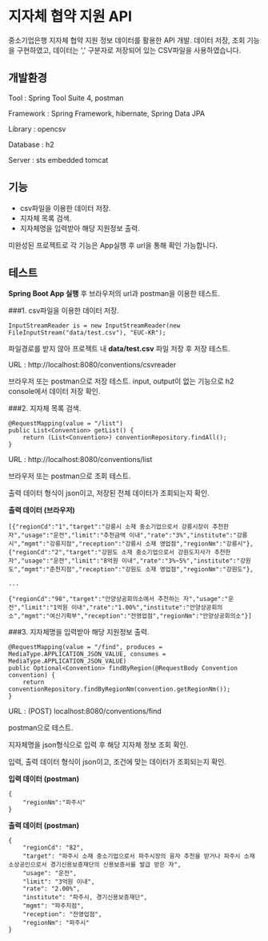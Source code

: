 # 지자체 협약 지원 API

중소기업은행 지자체 협약 지원 정보 데이터를 활용한 API 개발. 데이터 저장, 조회 기능을 구현하였고, 데이터는 ',' 구분자로 저장되어 있는 CSV파일을 사용하였습니다.






## 개발환경

Tool : Spring Tool Suite 4, postman

Framework : Spring Framework, hibernate, Spring Data JPA

Library : opencsv

Database : h2

Server : sts embedded tomcat







## 기능

- csv파일을 이용한 데이터 저장.
- 지자체 목록 검색.
- 지자체명을 입력받아 해당 지원정보 출력.

미완성된 프로젝트로 각 기능은 App실행 후 url을 통해 확인 가능합니다.






## 테스트

**Spring Boot App 실행** 후 브라우저의 url과 postman을 이용한 테스트.

###1. csv파일을 이용한 데이터 저장.

```
InputStreamReader is = new InputStreamReader(new FileInputStream("data/test.csv"), "EUC-KR");
```

파일경로를 받지 않아 프로젝트 내 **data/test.csv** 파일 저장 후 저장 테스트.

URL : http://localhost:8080/conventions/csvreader

브라우저 또는 postman으로 저장 테스트.
input, output이 없는 기능으로 h2 console에서 데이터 저장 확인.



###2. 지자체 목록 검색.

```
@RequestMapping(value = "/list")
public List<Convention> getList() {
	return (List<Convention>) conventionRepository.findAll();
}
```

URL : http://localhost:8080/conventions/list


브라우저 또는 postman으로 조회 테스트.

출력 데이터 형식이 json이고, 저장된 전체 데이터가 조회되는지 확인.

**출력 데이터 (브라우저)**
```
[{"regionCd":"1","target":"강릉시 소재 중소기업으로서 강릉시장이 추천한 자","usage":"운전","limit":"추천금액 이내","rate":"3%","institute":"강릉시","mgmt":"강릉지점","reception":"강릉시 소재 영업점","regionNm":"강릉시"},{"regionCd":"2","target":"강원도 소재 중소기업으로서 강원도지사가 추천한 자","usage":"운전","limit":"8억원 이내","rate":"3%~5%","institute":"강원도","mgmt":"춘천지점","reception":"강원도 소재 영업점","regionNm":"강원도"},

...

{"regionCd":"98","target":"안양상공회의소에서 추천하는 자","usage":"운전","limit":"1억원 이내","rate":"1.00%","institute":"안양상공회의소","mgmt":"여신기획부","reception":"전영업점","regionNm":"안양상공회의소"}]
```




###3. 지자체명을 입력받아 해당 지원정보 출력.

```
@RequestMapping(value = "/find", produces = MediaType.APPLICATION_JSON_VALUE, consumes = MediaType.APPLICATION_JSON_VALUE)
public Optional<Convention> findByRegion(@RequestBody Convention convention) {
	return conventionRepository.findByRegionNm(convention.getRegionNm());
}
```
URL : (POST) localhost:8080/conventions/find

postman으로 테스트.

지자체명을 json형식으로 입력 후 해당 지자체 정보 조회 확인.

입력, 출력 데이터 형식이 json이고, 조건에 맞는 데이터가 조회되는지 확인.


**입력 데이터 (postman)**
```
{
	"regionNm":"파주시"
}
```

**출력 데이터 (postman)**
```
{
    "regionCd": "82",
    "target": "파주시 소재 중소기업으로서 파주시장의 융자 추천을 받거나 파주시 소재 소상공인으로서 경기신용보증재단의 신용보증서를 발급 받은 자",
    "usage": "운전",
    "limit": "3억원 이내",
    "rate": "2.00%",
    "institute": "파주시, 경기신용보증재단",
    "mgmt": "파주지점",
    "reception": "전영업점",
    "regionNm": "파주시"
}
```




